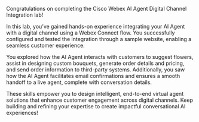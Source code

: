 Congratulations on completing the Cisco Webex AI Agent Digital Channel Integration lab! </br>


In this lab, you’ve gained hands-on experience integrating your AI Agent with a digital channel using a Webex Connect flow. You successfully configured and tested the integration through a sample website, enabling a seamless customer experience.</br>


You explored how the AI Agent interacts with customers to suggest flowers, assist in designing custom bouquets, generate order details and pricing, and send order information to third-party systems. Additionally, you saw how the AI Agent facilitates email confirmations and ensures a smooth handoff to a live agent, complete with conversation details.</br> 


These skills empower you to design intelligent, end-to-end virtual agent solutions that enhance customer engagement across digital channels. Keep building and refining your expertise to create impactful conversational AI experiences!